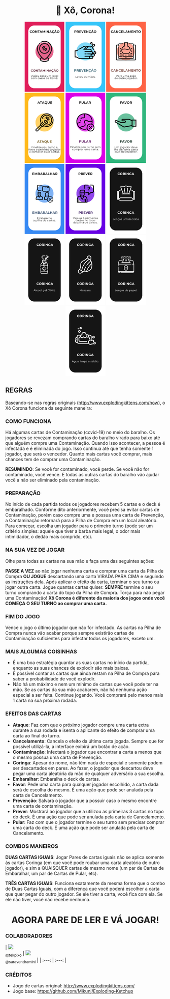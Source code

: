 <h1 align="center">🦠 Xô, Corona!</h1>

<div align="center">
  <img width="125" src="./public/cards/1.jpg" />
  <img width="125" src="./public/cards/5.jpg" />
  <img width="125" src="./public/cards/11.jpg" />
  <img width="125" src="./public/cards/12.jpg" />
  <img width="125" src="./public/cards/13.jpg" />
  <img width="125" src="./public/cards/14.jpg" />
  <img width="125" src="./public/cards/15.jpg" />
  <img width="125" src="./public/cards/16.jpg" />
  <img width="125" src="./public/cards/17.jpg" />
  <img width="125" src="./public/cards/18.jpg" />
  <img width="125" src="./public/cards/19.jpg" />
  <img width="125" src="./public/cards/20.jpg" />
  <img width="125" src="./public/cards/21.jpg" />
</div>

## REGRAS
Baseando-se nas regras originais (http://www.explodingkittens.com/how), o Xô Corona funciona da seguinte maneira:

### COMO FUNCIONA

Há algumas cartas de Contaminação (covid-19) no meio do baralho. Os jogadores se revezam comprando cartas do baralho virado para baixo até que alguém compre uma Contaminação. Quando isso acontecer, a pessoa é infectada e é eliminada do jogo. Isso continua até que tenha somente 1 jogador, que será o vencedor. Quanto mais cartas você comprar, mais chances tem de comprar uma Contaminação.

**RESUMINDO**: Se você for contaminado, você perde. Se você não for contaminado, você vence. E todas as outras cartas do baralho vão ajudar você a não ser eliminado pela contaminação.

### PREPARAÇÃO

No início de cada partida todos os jogadores recebem 5 cartas e o deck é embaralhado. Conforme dito anteriormente, você precisa evitar cartas de Contaminação, porém caso compre uma e possua uma carta de Prevenção, a Contaminação retornará para a Pilha de Compra em um local aleatório. Para começar, escolha um jogador para o primeiro turno (pode ser um critério simples: aquele que tiver a barba mais legal, o odor mais intimidador, o dedão mais comprido, etc).

### NA SUA VEZ DE JOGAR

Olhe para todas as cartas na sua mão e faça uma das seguintes ações:

**PASSE A VEZ** ao não jogar nenhuma carta e comprar uma carta da Pilha de Compra **OU JOGUE** descartando uma carta VIRADA PARA CIMA e seguindo as instruções dela. Após aplicar o efeito da carta, terminar o seu turno ou jogar outra carta. Jogue quantas cartas quiser. **SEMPRE** termine o seu turno comprando a carta do topo da Pilha de Compra. Torça para não pegar uma Contaminação! __Xô Corona é diferente da maioria dos jogos onde você COMEÇA O SEU TURNO ao comprar uma carta.__

### FIM DO JOGO

Vence o jogo o último jogador que não for infectado. As cartas na Pilha de Compra nunca vão acabar porque sempre existirão cartas de Contaminação suficientes para infectar todos os jogadores, exceto um.

### MAIS ALGUMAS COISINHAS

* É uma boa estratégia guardar as suas cartas no início da partida, enquanto as suas chances de explodir são mais baixas.
* É possível contar as cartas que ainda restam na Pilha de Compra para saber a probabilidade de você explodir.
* Não há um máximo e nem um mínimo de cartas que você pode ter na mão. Se as cartas da sua mão acabarem, não há nenhuma ação especial a ser feita. Continue jogando. Você comprará pelo menos mais 1 carta na sua próxima rodada.

### EFEITOS DAS CARTAS
* **Ataque**: Faz com que o próximo jogador compre uma carta extra durante a sua rodada e isenta o aplicante do efeito de comprar uma carta ao final do turno.
* **Cancelamento**: Cancela o efeito da última carta jogada. Sempre que for possível utilizá-la, a interface exibirá um botão de ação.
* **Contaminação**: Infectará o jogador que encontrar a carta a menos que o mesmo possua uma carta de Prevenção.
* **Coringa**: Apesar do nome, não têm nada de especial e somente podem ser descartados em pares. Ao fazer, o jogador que descartou deve pegar uma carta aleatória da mão de qualquer adversário a sua escolha.
* **Embaralhar**: Embaralha o deck de cartas.
* **Favor**: Pede uma carta para qualquer jogador escolhido, a carta dada será de escolha do mesmo. É uma ação que pode ser anulada pela carta de Cancelamento.
* **Prevenção**: Salvará o jogador que a possuir caso o mesmo encontre uma carta de contaminação.
* **Prever**: Mostrará ao jogador que a utilizou as primeiras 3 cartas no topo do deck. É uma ação que pode ser anulada pela carta de Cancelamento.
* **Pular**: Faz com que o jogador termine o seu turno sem precisar comprar uma carta do deck. É uma ação que pode ser anulada pela carta de Cancelamento.

### COMBOS MANEIROS
**DUAS CARTAS IGUAIS**: Jogar Pares de cartas iguais não se aplica somente às cartas Coringa (em que você pode roubar uma carta aleatória de
outro jogador), e sim a QUAISQUER cartas de mesmo nome (um par de Cartas de Embaralhar, um par de Cartas de Pular, etc).

**TRÊS CARTAS IGUAIS**: Funciona exatamente da mesma forma que o combo de Duas Cartas Iguais, com a diferença que você poderá escolher a carta que quer pegar do outro jogador. Se ele tiver a carta, você fica com ela. Se ele não tiver, você não recebe nenhuma.

<h1 align="center">AGORA PARE DE LER E VÁ JOGAR!</h1>

### COLABORADORES

| [<img src="https://avatars0.githubusercontent.com/u/26147019?s=460&v=4" width=115><br><sub>@tekpixo</sub>](https://github.com/tekpixo) | [<img src="https://avatars2.githubusercontent.com/u/39711165?s=460&v=4" width=115><br><sub>@saravendramini</sub>](https://github.com/saravendramini
) |
| :---: | :---: |  

### CRÉDITOS
* Jogo de cartas original: http://www.explodingkittens.com/
* Jogo base: https://github.com/Mikunj/Exploding-Ketchup
